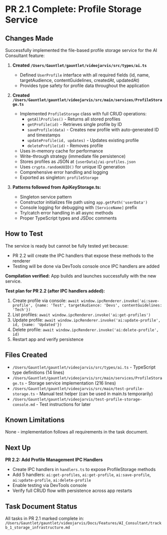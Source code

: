# PR 2.1 Complete: Profile Storage Service

## Changes Made

Successfully implemented the file-based profile storage service for the AI Consultant feature:

1. **Created `/Users/Gauntlet/gauntlet/videojarvis/src/types/ai.ts`**
   - Defined `UserProfile` interface with all required fields (id, name, targetAudience, contentGuidelines, createdAt, updatedAt)
   - Provides type safety for profile data throughout the application

2. **Created `/Users/Gauntlet/gauntlet/videojarvis/src/main/services/ProfileStorage.ts`**
   - Implemented `ProfileStorage` class with full CRUD operations:
     - `getAllProfiles()` - Returns all stored profiles
     - `getProfile(id)` - Retrieves single profile by ID
     - `saveProfile(data)` - Creates new profile with auto-generated ID and timestamps
     - `updateProfile(id, updates)` - Updates existing profile
     - `deleteProfile(id)` - Removes profile
   - Uses in-memory cache for performance
   - Write-through strategy (immediate file persistence)
   - Stores profiles as JSON at `{userData}/ai-profiles.json`
   - Uses `crypto.randomUUID()` for unique ID generation
   - Comprehensive error handling and logging
   - Exported as singleton: `profileStorage`

3. **Patterns followed from ApiKeyStorage.ts:**
   - Singleton service pattern
   - Constructor initializes file path using `app.getPath('userData')`
   - Console logging for debugging with `[ServiceName]` prefix
   - Try/catch error handling in all async methods
   - Proper TypeScript types and JSDoc comments

## How to Test

The service is ready but cannot be fully tested yet because:
- PR 2.2 will create the IPC handlers that expose these methods to the renderer
- Testing will be done via DevTools console once IPC handlers are added

**Compilation verified:** App builds and launches successfully with the new service.

**Test plan for PR 2.2 (after IPC handlers added):**
1. Create profile via console: `await window.ipcRenderer.invoke('ai:save-profile', {name: 'Test', targetAudience: 'Devs', contentGuidelines: 'Tech'})`
2. List profiles: `await window.ipcRenderer.invoke('ai:get-profiles')`
3. Update profile: `await window.ipcRenderer.invoke('ai:update-profile', id, {name: 'Updated'})`
4. Delete profile: `await window.ipcRenderer.invoke('ai:delete-profile', id)`
5. Restart app and verify persistence

## Files Created

- `/Users/Gauntlet/gauntlet/videojarvis/src/types/ai.ts` - TypeScript type definitions (14 lines)
- `/Users/Gauntlet/gauntlet/videojarvis/src/main/services/ProfileStorage.ts` - Storage service implementation (216 lines)
- `/Users/Gauntlet/gauntlet/videojarvis/src/main/test-profile-storage.ts` - Manual test helper (can be used in main.ts temporarily)
- `/Users/Gauntlet/gauntlet/videojarvis/test-profile-storage-console.md` - Test instructions for later

## Known Limitations

None - implementation follows all requirements in the task document.

## Next Up

**PR 2.2: Add Profile Management IPC Handlers**
- Create IPC handlers in `handlers.ts` to expose ProfileStorage methods
- Add 5 handlers: `ai:get-profiles`, `ai:get-profile`, `ai:save-profile`, `ai:update-profile`, `ai:delete-profile`
- Enable testing via DevTools console
- Verify full CRUD flow with persistence across app restarts

## Task Document Status

All tasks in PR 2.1 marked complete in:
`/Users/Gauntlet/gauntlet/videojarvis/Docs/Features/AI_Consultant/trackb_1_storage_infrastructure.md`

